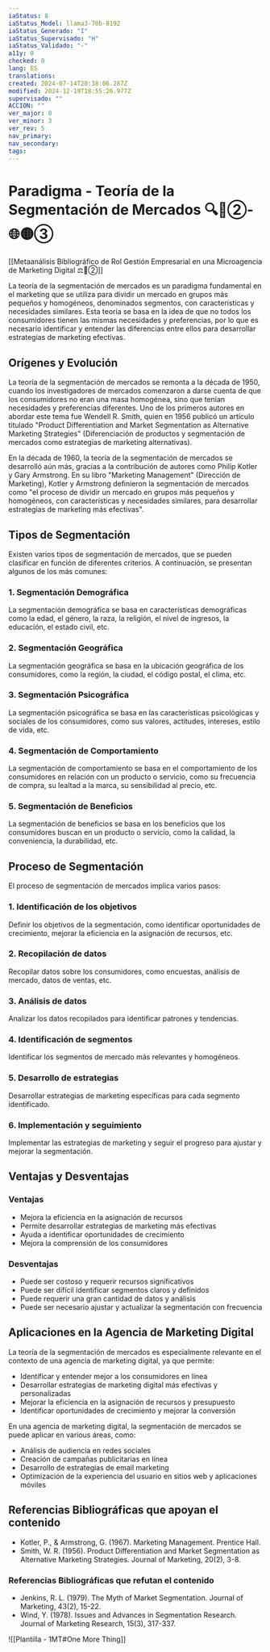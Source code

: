 ```yaml
---
iaStatus: 8
iaStatus_Model: llama3-70b-8192
iaStatus_Generado: "I"
iaStatus_Supervisado: "H"
iaStatus_Validado: "-"
a11y: 0
checked: 0
lang: ES
translations: 
created: 2024-07-14T20:38:06.287Z
modified: 2024-12-19T18:55:26.977Z
supervisado: ""
ACCION: ""
ver_major: 0
ver_minor: 3
ver_rev: 5
nav_primary: 
nav_secondary: 
tags:
---
```

# Paradigma - Teoría de la Segmentación de Mercados 🔍️🔴②-🌐🟡③

[[Metaanálisis Bibliográfico de Rol Gestión Empresarial en una Microagencia de Marketing Digital ⚖️🔴②]]

La teoría de la segmentación de mercados es un paradigma fundamental en el marketing que se utiliza para dividir un mercado en grupos más pequeños y homogéneos, denominados segmentos, con características y necesidades similares. Esta teoría se basa en la idea de que no todos los consumidores tienen las mismas necesidades y preferencias, por lo que es necesario identificar y entender las diferencias entre ellos para desarrollar estrategias de marketing efectivas.
## Orígenes y Evolución

La teoría de la segmentación de mercados se remonta a la década de 1950, cuando los investigadores de mercados comenzaron a darse cuenta de que los consumidores no eran una masa homogénea, sino que tenían necesidades y preferencias diferentes. Uno de los primeros autores en abordar este tema fue Wendell R. Smith, quien en 1956 publicó un artículo titulado "Product Differentiation and Market Segmentation as Alternative Marketing Strategies" (Diferenciación de productos y segmentación de mercados como estrategias de marketing alternativas).

En la década de 1960, la teoría de la segmentación de mercados se desarrolló aún más, gracias a la contribución de autores como Philip Kotler y Gary Armstrong. En su libro "Marketing Management" (Dirección de Marketing), Kotler y Armstrong definieron la segmentación de mercados como "el proceso de dividir un mercado en grupos más pequeños y homogéneos, con características y necesidades similares, para desarrollar estrategias de marketing más efectivas".

## Tipos de Segmentación

Existen varios tipos de segmentación de mercados, que se pueden clasificar en función de diferentes criterios. A continuación, se presentan algunos de los más comunes:

### 1. Segmentación Demográfica

La segmentación demográfica se basa en características demográficas como la edad, el género, la raza, la religión, el nivel de ingresos, la educación, el estado civil, etc.

### 2. Segmentación Geográfica

La segmentación geográfica se basa en la ubicación geográfica de los consumidores, como la región, la ciudad, el código postal, el clima, etc.

### 3. Segmentación Psicográfica

La segmentación psicográfica se basa en las características psicológicas y sociales de los consumidores, como sus valores, actitudes, intereses, estilo de vida, etc.

### 4. Segmentación de Comportamiento

La segmentación de comportamiento se basa en el comportamiento de los consumidores en relación con un producto o servicio, como su frecuencia de compra, su lealtad a la marca, su sensibilidad al precio, etc.

### 5. Segmentación de Beneficios

La segmentación de beneficios se basa en los beneficios que los consumidores buscan en un producto o servicio, como la calidad, la conveniencia, la durabilidad, etc.

## Proceso de Segmentación

El proceso de segmentación de mercados implica varios pasos:

### 1. Identificación de los objetivos

Definir los objetivos de la segmentación, como identificar oportunidades de crecimiento, mejorar la eficiencia en la asignación de recursos, etc.

### 2. Recopilación de datos

Recopilar datos sobre los consumidores, como encuestas, análisis de mercado, datos de ventas, etc.

### 3. Análisis de datos

Analizar los datos recopilados para identificar patrones y tendencias.

### 4. Identificación de segmentos

Identificar los segmentos de mercado más relevantes y homogéneos.

### 5. Desarrollo de estrategias

Desarrollar estrategias de marketing específicas para cada segmento identificado.

### 6. Implementación y seguimiento

Implementar las estrategias de marketing y seguir el progreso para ajustar y mejorar la segmentación.

## Ventajas y Desventajas

### Ventajas

* Mejora la eficiencia en la asignación de recursos
* Permite desarrollar estrategias de marketing más efectivas
* Ayuda a identificar oportunidades de crecimiento
* Mejora la comprensión de los consumidores

### Desventajas

* Puede ser costoso y requerir recursos significativos
* Puede ser difícil identificar segmentos claros y definidos
* Puede requerir una gran cantidad de datos y análisis
* Puede ser necesario ajustar y actualizar la segmentación con frecuencia

## Aplicaciones en la Agencia de Marketing Digital

La teoría de la segmentación de mercados es especialmente relevante en el contexto de una agencia de marketing digital, ya que permite:

* Identificar y entender mejor a los consumidores en línea
* Desarrollar estrategias de marketing digital más efectivas y personalizadas
* Mejorar la eficiencia en la asignación de recursos y presupuesto
* Identificar oportunidades de crecimiento y mejorar la conversión

En una agencia de marketing digital, la segmentación de mercados se puede aplicar en various áreas, como:

* Análisis de audiencia en redes sociales
* Creación de campañas publicitarias en línea
* Desarrollo de estrategias de email marketing
* Optimización de la experiencia del usuario en sitios web y aplicaciones móviles

## Referencias Bibliográficas que apoyan el contenido

* Kotler, P., & Armstrong, G. (1967). Marketing Management. Prentice Hall.
* Smith, W. R. (1956). Product Differentiation and Market Segmentation as Alternative Marketing Strategies. Journal of Marketing, 20(2), 3-8.

### Referencias Bibliográficas que refutan el contenido

* Jenkins, R. L. (1979). The Myth of Market Segmentation. Journal of Marketing, 43(2), 15-22.
* Wind, Y. (1978). Issues and Advances in Segmentation Research. Journal of Marketing Research, 15(3), 317-337.

![[Plantilla - 1MT#One More Thing]]